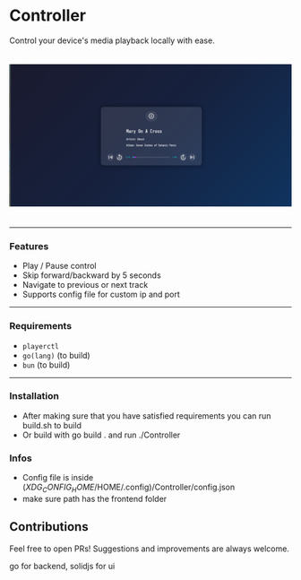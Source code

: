 # Controller  
Control your device's media playback locally with ease.

<img src="src/preview.png" alt="App Preview" style="max-width: 100%; height: auto; margin: 20px 0;" />

---

### Features  
- Play / Pause control  
- Skip forward/backward by 5 seconds  
- Navigate to previous or next track  
- Supports config file for custom ip and port
---

### Requirements  
- `playerctl`
- `go(lang)` (to build)
- `bun` (to build)

---

### Installation
- After making sure that you have satisfied requirements you can run build.sh to build
- Or build with go build . and run ./Controller

### Infos
- Config file is inside ($XDG_CONFIG_HOME/$HOME/.config)/Controller/config.json
- make sure path has the frontend folder

## Contributions  
Feel free to open PRs! Suggestions and improvements are always welcome.

go for backend, solidjs for ui